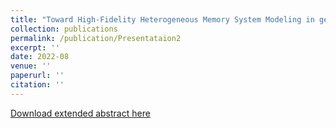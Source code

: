 ```yaml
---
title: "Toward High-Fidelity Heterogeneous Memory System Modeling in gem5"
collection: publications
permalink: /publication/Presentataion2
excerpt: ''
date: 2022-08
venue: ''
paperurl: ''
citation: ''
---
```


[Download extended abstract here](http://mbabaie.github.io/files/Presentation2.pdf)